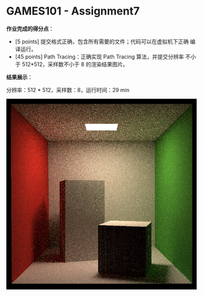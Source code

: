 # GAMES101 - Assignment7

**作业完成的得分点**：

*   [5 points] 提交格式正确，包含所有需要的文件；代码可以在虚拟机下正确 编译运行。
*   [45 points] Path Tracing：正确实现 Path Tracing 算法，并提交分辨率 不小于 512*512，采样数不小于 8 的渲染结果图片。

**结果展示**：

分辨率：512 * 512，采样数：8，运行时间：29 min

![](images/SPP8.png)
